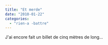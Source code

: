 ```yaml
---
title: "Et merde"
date: "2010-01-22"
categories: 
  - "rien-a -battre"
---
```


J'ai encore fait un billet de cinq mètres de long...
